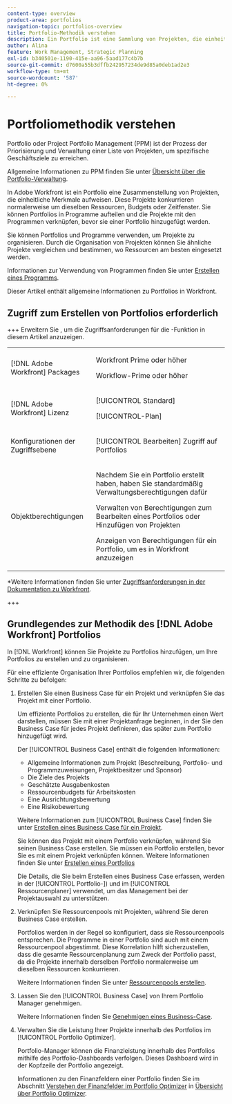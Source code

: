 ```yaml
---
content-type: overview
product-area: portfolios
navigation-topic: portfolios-overview
title: Portfolio-Methodik verstehen
description: Ein Portfolio ist eine Sammlung von Projekten, die einheitliche Merkmale aufweisen. Diese Projekte konkurrieren normalerweise um dieselben Ressourcen, Budgets oder Zeitfenster. Sie können Portfolios in Programme aufteilen und die Projekte mit den Programmen verknüpfen, bevor sie einer Portfolio hinzugefügt werden.
author: Alina
feature: Work Management, Strategic Planning
exl-id: b340501e-1190-415e-aa96-5aad177c4b7b
source-git-commit: d7600a55b3dffb242957234de9d85a0deb1ad2e3
workflow-type: tm+mt
source-wordcount: '587'
ht-degree: 0%

---
```


# Portfoliomethodik verstehen

<!-- Audited: 1/2024 -->

Portfolio oder Project Portfolio Management (PPM) ist der Prozess der Priorisierung und Verwaltung einer Liste von Projekten, um spezifische Geschäftsziele zu erreichen.

Allgemeine Informationen zu PPM finden Sie unter [Übersicht über die Portfolio-Verwaltung](/help/quicksilver/manage-work/portfolios/portfolios-overview/portfolio-managament-overview.md).

In Adobe Workfront ist ein Portfolio eine Zusammenstellung von Projekten, die einheitliche Merkmale aufweisen. Diese Projekte konkurrieren normalerweise um dieselben Ressourcen, Budgets oder Zeitfenster. Sie können Portfolios in Programme aufteilen und die Projekte mit den Programmen verknüpfen, bevor sie einer Portfolio hinzugefügt werden.

Sie können Portfolios und Programme verwenden, um Projekte zu organisieren. Durch die Organisation von Projekten können Sie ähnliche Projekte vergleichen und bestimmen, wo Ressourcen am besten eingesetzt werden.

Informationen zur Verwendung von Programmen finden Sie unter [Erstellen eines Programms](../../../manage-work/portfolios/create-and-manage-programs/create-program.md).

Dieser Artikel enthält allgemeine Informationen zu Portfolios in Workfront.

## Zugriff zum Erstellen von Portfolios erforderlich

<!--leave the table uncollapsed as this article is about access-->

+++ Erweitern Sie , um die Zugriffsanforderungen für die -Funktion in diesem Artikel anzuzeigen. 

<table style="table-layout:auto"> 
 <col> 
 <col> 
 <tbody> 
  <tr> 
   <td role="rowheader">[!DNL Adobe Workfront] Packages</td> 
   <td> <p>Workfront Prime oder höher</p>
   <p>Workflow-Prime oder höher</p>
   </td> 
  </tr> 
  <tr> 
   <td role="rowheader">[!DNL Adobe Workfront] Lizenz</td> 
   <td> <p>[!UICONTROL Standard]</p>
   <p>[!UICONTROL-Plan]</p> </td> 
  </tr> 
  <tr> 
   <td role="rowheader">Konfigurationen der Zugriffsebene</td> 
   <td> <p>[!UICONTROL Bearbeiten] Zugriff auf Portfolios</p>  </td> 
  </tr> 
  <tr> 
   <td role="rowheader">Objektberechtigungen</td> 
   <td> <p>Nachdem Sie ein Portfolio erstellt haben, haben Sie standardmäßig Verwaltungsberechtigungen dafür</p> 
   <p>Verwalten von Berechtigungen zum Bearbeiten eines Portfolios oder Hinzufügen von Projekten</p>
   <p>Anzeigen von Berechtigungen für ein Portfolio, um es in Workfront anzuzeigen</p>
    </td> 
  </tr> 
 </tbody> 
</table>

*Weitere Informationen finden Sie unter [Zugriffsanforderungen in der Dokumentation zu Workfront](/help/quicksilver/administration-and-setup/add-users/access-levels-and-object-permissions/access-level-requirements-in-documentation.md).

+++

<!--Old:

<table style="table-layout:auto"> 
 <col> 
 <col> 
 <tbody> 
  <tr> 
   <td role="rowheader">[!DNL Adobe Workfront] plan*</td> 
   <td> <p>New: Any</p>
   <p>Current:[!UICONTROL Business] or higher</p> </td> 
  </tr> 
  <tr> 
   <td role="rowheader">[!DNL Adobe Workfront] license*</td> 
   <td> <p>New: [!UICONTROL Standard]</p>
   <p>Current:[!UICONTROL Plan] </p> </td> 
  </tr> 
  <tr> 
   <td role="rowheader">Access level configurations</td> 
   <td> <p>[!UICONTROL Edit] access to Portfolios</p>  </td> 
  </tr> 
  <tr> 
   <td role="rowheader">Object permissions</td> 
   <td> <p>After you create a portfolio, you have Manage permissions to it, by default</p> 
   <p>Manage permissions to edit a portfolio or add projects to it</p>
   <p>View permissions to a portfolio to view it in Workfront</p>
    </td> 
  </tr> 
 </tbody> 
</table>-->

## Grundlegendes zur Methodik des [!DNL Adobe Workfront] Portfolios

In [!DNL Workfront] können Sie Projekte zu Portfolios hinzufügen, um Ihre Portfolios zu erstellen und zu organisieren.

Für eine effiziente Organisation Ihrer Portfolios empfehlen wir, die folgenden Schritte zu befolgen:

1. Erstellen Sie einen Business Case für ein Projekt und verknüpfen Sie das Projekt mit einer Portfolio.

   Um effiziente Portfolios zu erstellen, die für Ihr Unternehmen einen Wert darstellen, müssen Sie mit einer Projektanfrage beginnen, in der Sie den Business Case für jedes Projekt definieren, das später zum Portfolio hinzugefügt wird.

   Der [!UICONTROL Business Case] enthält die folgenden Informationen:

   * Allgemeine Informationen zum Projekt (Beschreibung, Portfolio- und Programmzuweisungen, Projektbesitzer und Sponsor)
   * Die Ziele des Projekts
   * Geschätzte Ausgabenkosten
   * Ressourcenbudgets für Arbeitskosten
   * Eine Ausrichtungsbewertung
   * Eine Risikobewertung

   Weitere Informationen zum [!UICONTROL Business Case] finden Sie unter [Erstellen eines Business Case für ein Projekt](../../../manage-work/projects/define-a-business-case/create-business-case.md).

   Sie können das Projekt mit einem Portfolio verknüpfen, während Sie seinen Business Case erstellen. Sie müssen ein Portfolio erstellen, bevor Sie es mit einem Projekt verknüpfen können. Weitere Informationen finden Sie unter [Erstellen eines Portfolios](/help/quicksilver/manage-work/portfolios/create-and-manage-portfolios/create-portfolios.md)

   Die Details, die Sie beim Erstellen eines Business Case erfassen, werden in der [!UICONTROL Portfolio-]) und im [!UICONTROL Ressourcenplaner] verwendet, um das Management bei der Projektauswahl zu unterstützen.
1. Verknüpfen Sie Ressourcenpools mit Projekten, während Sie deren Business Case erstellen.

   Portfolios werden in der Regel so konfiguriert, dass sie Ressourcenpools entsprechen. Die Programme in einer Portfolio sind auch mit einem Ressourcenpool abgestimmt. Diese Korrelation hilft sicherzustellen, dass die gesamte Ressourcenplanung zum Zweck der Portfolio passt, da die Projekte innerhalb derselben Portfolio normalerweise um dieselben Ressourcen konkurrieren.

   Weitere Informationen finden Sie unter [Ressourcenpools erstellen](/help/quicksilver/resource-mgmt/resource-planning/resource-pools/create-resource-pools.md).

1. Lassen Sie den [!UICONTROL Business Case] von Ihrem Portfolio Manager genehmigen.

   Weitere Informationen finden Sie [Genehmigen eines Business-Case](/help/quicksilver/manage-work/projects/define-a-business-case/approve-business-case.md).
1. Verwalten Sie die Leistung Ihrer Projekte innerhalb des Portfolios im [!UICONTROL Portfolio Optimizer].

   Portfolio-Manager können die Finanzleistung innerhalb des Portfolios mithilfe des Portfolio-Dashboards verfolgen. Dieses Dashboard wird in der Kopfzeile der Portfolio angezeigt.

   Informationen zu den Finanzfeldern einer Portfolio finden Sie im Abschnitt [Verstehen der Finanzfelder im Portfolio Optimizer](../../../manage-work/portfolios/portfolio-optimizer/portfolio-optimizer-overview.md#financial-fieds-subsection) in [Übersicht über Portfolio Optimizer](../../../manage-work/portfolios/portfolio-optimizer/portfolio-optimizer-overview.md).
